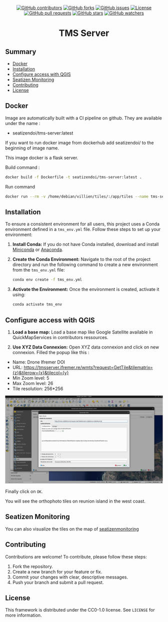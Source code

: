 <p align="center">
  <a href="https://github.com/SeatizenDOI/tms-server/graphs/contributors"><img src="https://img.shields.io/github/contributors/SeatizenDOI/tms-server" alt="GitHub contributors"></a>
  <a href="https://github.com/SeatizenDOI/tms-server/network/members"><img src="https://img.shields.io/github/forks/SeatizenDOI/tms-server" alt="GitHub forks"></a>
  <a href="https://github.com/SeatizenDOI/tms-server/issues"><img src="https://img.shields.io/github/issues/SeatizenDOI/tms-server" alt="GitHub issues"></a>
  <a href="https://github.com/SeatizenDOI/tms-server/blob/master/LICENSE"><img src="https://img.shields.io/github/license/SeatizenDOI/tms-server" alt="License"></a>
  <a href="https://github.com/SeatizenDOI/tms-server/pulls"><img src="https://img.shields.io/github/issues-pr/SeatizenDOI/tms-server" alt="GitHub pull requests"></a>
  <a href="https://github.com/SeatizenDOI/tms-server/stargazers"><img src="https://img.shields.io/github/stars/SeatizenDOI/tms-server" alt="GitHub stars"></a>
  <a href="https://github.com/SeatizenDOI/tms-server/watchers"><img src="https://img.shields.io/github/watchers/SeatizenDOI/tms-server" alt="GitHub watchers"></a>
</p>

<div align="center">

# TMS Server

</div>

## Summary

* [Docker](#docker)
* [Installation](#installation)
* [Configure access with QGIS](#configure-access-with-qgis)
* [Seatizen Monitoring](#seatizenmonitoring)
* [Contributing](#contributing)
* [License](#license)

## Docker

Image are automatically built with a CI pipeline on github. They are available under the name :
* seatizendoi/tms-server:latest

If you want to run docker image from dockerhub add seatizendoi/ to the beginning of image name.

This image docker is a flask server.

Build command :
```bash
docker build -f Dockerfile -t seatizendoi/tms-server:latest .
```

Run command
```bash
docker run --rm -v /home/debian/villien/tiles/:/app/tiles --name tms-server -p 5004:5004 seatizendoi/tms-server:latest
```

## Installation

To ensure a consistent environment for all users, this project uses a Conda environment defined in a `tms_env.yml` file. Follow these steps to set up your environment:

1. **Install Conda:** If you do not have Conda installed, download and install [Miniconda](https://docs.conda.io/en/latest/miniconda.html) or [Anaconda](https://www.anaconda.com/products/distribution).

2. **Create the Conda Environment:** Navigate to the root of the project directory and run the following command to create a new environment from the `tms_env.yml` file:
   ```bash
   conda env create -f tms_env.yml
   ```

3. **Activate the Environment:** Once the environment is created, activate it using:
   ```bash
   conda activate tms_env
   ```

## Configure access with QGIS

1. **Load a base map:** Load a base map like Google Satellite available in QuickMapServices in contributors ressources.

2. **Use XYZ Data Connexion:** Open XYZ data connexion and click on new connexion. Filled the popup like this :

* Name: Drone Ifremer DOI
* URL: https://tmsserver.ifremer.re/wmts?request=GetTile&tilematrix={z}&tilerow={x}&tilecol={y}
* Min Zoom level: 5
* Max Zoom level: 26
* Tile resolution: 256*256

<div align="center">
  <img src="assets/qgis.png" alt="Qgis">
</div>

Finally click on `OK`.

You will see the orthophoto tiles on reunion island in the west coast.

## Seatizen Monitoring

You can also visualize the tiles on the map of [seatizenmonitoring](http://seatizenmonitoring.ifremer.re)

## Contributing

Contributions are welcome! To contribute, please follow these steps:

1. Fork the repository.
2. Create a new branch for your feature or fix.
3. Commit your changes with clear, descriptive messages.
4. Push your branch and submit a pull request.

## License

This framework is distributed under the CC0-1.0 license. See `LICENSE` for more information.
